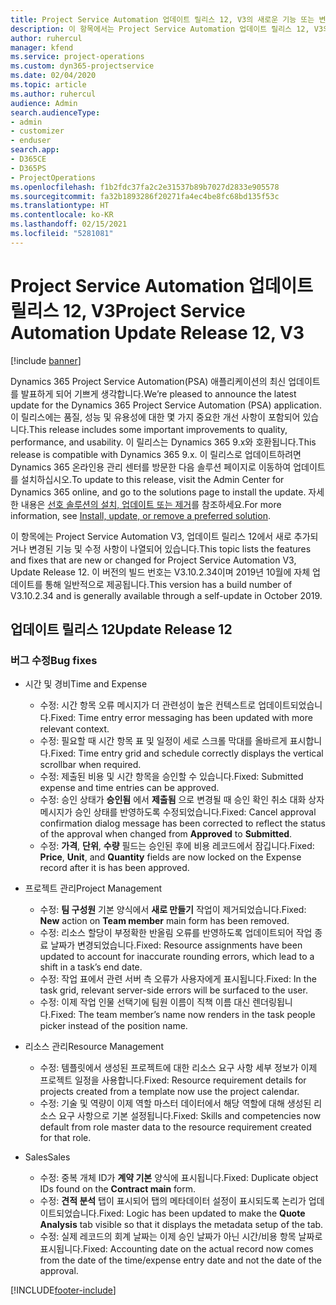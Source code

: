 ```yaml
---
title: Project Service Automation 업데이트 릴리스 12, V3의 새로운 기능 또는 변경된 기능
description: 이 항목에서는 Project Service Automation 업데이트 릴리스 12, V3의 새로운 기능에 대한 정보를 제공합니다.
author: ruhercul
manager: kfend
ms.service: project-operations
ms.custom: dyn365-projectservice
ms.date: 02/04/2020
ms.topic: article
ms.author: ruhercul
audience: Admin
search.audienceType:
- admin
- customizer
- enduser
search.app:
- D365CE
- D365PS
- ProjectOperations
ms.openlocfilehash: f1b2fdc37fa2c2e31537b89b7027d2833e905578
ms.sourcegitcommit: fa32b1893286f20271fa4ec4be8fc68bd135f53c
ms.translationtype: HT
ms.contentlocale: ko-KR
ms.lasthandoff: 02/15/2021
ms.locfileid: "5281081"
---
```

# <a name="project-service-automation-update-release-12-v3"></a><span data-ttu-id="f0200-103">Project Service Automation 업데이트 릴리스 12, V3</span><span class="sxs-lookup"><span data-stu-id="f0200-103">Project Service Automation Update Release 12, V3</span></span>

[!include [banner](../includes/psa-now-project-operations.md)]

<span data-ttu-id="f0200-104">Dynamics 365 Project Service Automation(PSA) 애플리케이션의 최신 업데이트를 발표하게 되어 기쁘게 생각합니다.</span><span class="sxs-lookup"><span data-stu-id="f0200-104">We’re pleased to announce the latest update for the Dynamics 365 Project Service Automation (PSA) application.</span></span> <span data-ttu-id="f0200-105">이 릴리스에는 품질, 성능 및 유용성에 대한 몇 가지 중요한 개선 사항이 포함되어 있습니다.</span><span class="sxs-lookup"><span data-stu-id="f0200-105">This release includes some important improvements to quality, performance, and usability.</span></span> <span data-ttu-id="f0200-106">이 릴리스는 Dynamics 365 9.x와 호환됩니다.</span><span class="sxs-lookup"><span data-stu-id="f0200-106">This release is compatible with Dynamics 365 9.x.</span></span> <span data-ttu-id="f0200-107">이 릴리스로 업데이트하려면 Dynamics 365 온라인용 관리 센터를 방문한 다음 솔루션 페이지로 이동하여 업데이트를 설치하십시오.</span><span class="sxs-lookup"><span data-stu-id="f0200-107">To update to this release, visit the Admin Center for Dynamics 365 online, and go to the solutions page to install the update.</span></span> <span data-ttu-id="f0200-108">자세한 내용은 [선호 솔루션의 설치, 업데이트 또는 제거](https://docs.microsoft.com/power-platform/admin/install-remove-preferred-solution)를 참조하세요.</span><span class="sxs-lookup"><span data-stu-id="f0200-108">For more information, see [Install, update, or remove a preferred solution](https://docs.microsoft.com/power-platform/admin/install-remove-preferred-solution).</span></span>

<span data-ttu-id="f0200-109">이 항목에는 Project Service Automation V3, 업데이트 릴리스 12에서 새로 추가되거나 변경된 기능 및 수정 사항이 나열되어 있습니다.</span><span class="sxs-lookup"><span data-stu-id="f0200-109">This topic lists the features and fixes that are new or changed for Project Service Automation V3, Update Release 12.</span></span> <span data-ttu-id="f0200-110">이 버전의 빌드 번호는 V3.10.2.34이며 2019년 10월에 자체 업데이트를 통해 일반적으로 제공됩니다.</span><span class="sxs-lookup"><span data-stu-id="f0200-110">This version has a build number of V3.10.2.34 and is generally available through a self-update in October 2019.</span></span>

## <a name="update-release-12"></a><span data-ttu-id="f0200-111">업데이트 릴리스 12</span><span class="sxs-lookup"><span data-stu-id="f0200-111">Update Release 12</span></span>

### <a name="bug-fixes"></a><span data-ttu-id="f0200-112">버그 수정</span><span class="sxs-lookup"><span data-stu-id="f0200-112">Bug fixes</span></span>

- <span data-ttu-id="f0200-113">시간 및 경비</span><span class="sxs-lookup"><span data-stu-id="f0200-113">Time and Expense</span></span>

    - <span data-ttu-id="f0200-114">수정: 시간 항목 오류 메시지가 더 관련성이 높은 컨텍스트로 업데이트되었습니다.</span><span class="sxs-lookup"><span data-stu-id="f0200-114">Fixed: Time entry error messaging has been updated with more relevant context.</span></span>
    - <span data-ttu-id="f0200-115">수정: 필요할 때 시간 항목 표 및 일정이 세로 스크롤 막대를 올바르게 표시합니다.</span><span class="sxs-lookup"><span data-stu-id="f0200-115">Fixed: Time entry grid and schedule correctly displays the vertical scrollbar when required.</span></span>
    - <span data-ttu-id="f0200-116">수정: 제출된 비용 및 시간 항목을 승인할 수 있습니다.</span><span class="sxs-lookup"><span data-stu-id="f0200-116">Fixed: Submitted expense and time entries can be approved.</span></span>
    - <span data-ttu-id="f0200-117">수정: 승인 상태가 **승인됨** 에서 **제출됨** 으로 변경될 때 승인 확인 취소 대화 상자 메시지가 승인 상태를 반영하도록 수정되었습니다.</span><span class="sxs-lookup"><span data-stu-id="f0200-117">Fixed: Cancel approval confirmation dialog message has been corrected to reflect the status of the approval when changed from **Approved** to **Submitted**.</span></span>
    - <span data-ttu-id="f0200-118">수정: **가격**, **단위**, **수량** 필드는 승인된 후에 비용 레코드에서 잠깁니다.</span><span class="sxs-lookup"><span data-stu-id="f0200-118">Fixed: **Price**, **Unit**, and **Quantity** fields are now locked on the Expense record after it is has been approved.</span></span>

- <span data-ttu-id="f0200-119">프로젝트 관리</span><span class="sxs-lookup"><span data-stu-id="f0200-119">Project Management</span></span>

    - <span data-ttu-id="f0200-120">수정: **팀 구성원** 기본 양식에서 **새로 만들기** 작업이 제거되었습니다.</span><span class="sxs-lookup"><span data-stu-id="f0200-120">Fixed: **New** action on **Team member** main form has been removed.</span></span>
    - <span data-ttu-id="f0200-121">수정: 리소스 할당이 부정확한 반올림 오류를 반영하도록 업데이트되어 작업 종료 날짜가 변경되었습니다.</span><span class="sxs-lookup"><span data-stu-id="f0200-121">Fixed: Resource assignments have been updated to account for inaccurate rounding errors, which lead to a shift in a task’s end date.</span></span>
    - <span data-ttu-id="f0200-122">수정: 작업 표에서 관련 서버 측 오류가 사용자에게 표시됩니다.</span><span class="sxs-lookup"><span data-stu-id="f0200-122">Fixed: In the task grid, relevant server-side errors will be surfaced to the user.</span></span>
    - <span data-ttu-id="f0200-123">수정: 이제 작업 인물 선택기에 팀원 이름이 직책 이름 대신 렌더링됩니다.</span><span class="sxs-lookup"><span data-stu-id="f0200-123">Fixed: The team member’s name now renders in the task people picker instead of the position name.</span></span>

- <span data-ttu-id="f0200-124">리소스 관리</span><span class="sxs-lookup"><span data-stu-id="f0200-124">Resource Management</span></span>

    - <span data-ttu-id="f0200-125">수정: 템플릿에서 생성된 프로젝트에 대한 리소스 요구 사항 세부 정보가 이제 프로젝트 일정을 사용합니다.</span><span class="sxs-lookup"><span data-stu-id="f0200-125">Fixed: Resource requirement details for projects created from a template now use the project calendar.</span></span>
    - <span data-ttu-id="f0200-126">수정: 기술 및 역량이 이제 역할 마스터 데이터에서 해당 역할에 대해 생성된 리소스 요구 사항으로 기본 설정됩니다.</span><span class="sxs-lookup"><span data-stu-id="f0200-126">Fixed: Skills and competencies now default from role master data to the resource requirement created for that role.</span></span>

- <span data-ttu-id="f0200-127">Sales</span><span class="sxs-lookup"><span data-stu-id="f0200-127">Sales</span></span>

    - <span data-ttu-id="f0200-128">수정: 중복 개체 ID가 **계약 기본** 양식에 표시됩니다.</span><span class="sxs-lookup"><span data-stu-id="f0200-128">Fixed: Duplicate object IDs found on the **Contract main** form.</span></span>
    - <span data-ttu-id="f0200-129">수정: **견적 분석** 탭이 표시되어 탭의 메타데이터 설정이 표시되도록 논리가 업데이트되었습니다.</span><span class="sxs-lookup"><span data-stu-id="f0200-129">Fixed: Logic has been updated to make the **Quote Analysis** tab visible so that it displays the metadata setup of the tab.</span></span>
    - <span data-ttu-id="f0200-130">수정: 실제 레코드의 회계 날짜는 이제 승인 날짜가 아닌 시간/비용 항목 날짜로 표시됩니다.</span><span class="sxs-lookup"><span data-stu-id="f0200-130">Fixed: Accounting date on the actual record now comes from the date of the time/expense entry date and not the date of the approval.</span></span>


[!INCLUDE[footer-include](../includes/footer-banner.md)]
